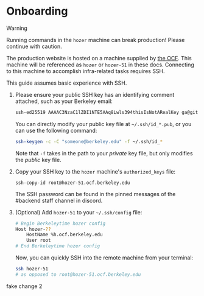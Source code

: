 # Onboarding

> [!WARNING]
> Running commands in the `hozer` machine can break production! Please continue with caution.

The production website is hosted on a machine supplied by [the OCF](https://www.ocf.berkeley.edu/). This machine will be referenced as `hozer` or `hozer-51` in these docs. Connecting to this machine to accomplish infra-related tasks requires SSH.

This guide assumes basic experience with SSH.

1. Please ensure your public SSH key has an identifying comment attached, such as your Berkeley email:
    ```sh
    ssh-ed25519 AAAAC3NzaC1lZDI1NTE5AAq8Lwls394thisIsNotARealKey ga@github.com
    ```
    You can directly modify your public key file at `~/.ssh/id_*.pub`, or you can use the following command:
    ```sh
    ssh-keygen -c -C "someone@berkeley.edu" -f ~/.ssh/id_*
    ```
    Note that `-f` takes in the path to your *private* key file, but only modifies the *public* key file.

2. Copy your SSH key to the `hozer` machine's `authorized_keys` file:
    ```
    ssh-copy-id root@hozer-51.ocf.berkeley.edu
    ```
    The SSH password can be found in the pinned messages of the \#backend staff channel in discord.

3. (Optional) Add `hozer-51` to your `~/.ssh/config` file:
    ```sh
    # Begin Berkeleytime hozer config
    Host hozer-??
        HostName %h.ocf.berkeley.edu
        User root
    # End Berkeleytime hozer config
    ```
    Now, you can quickly SSH into the remote machine from your terminal:
    ```sh
    ssh hozer-51
    # as opposed to root@hozer-51.ocf.berkeley.edu
    ```

fake change 2
